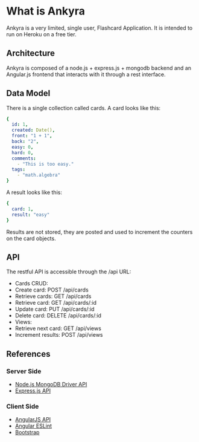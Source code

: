 # What is Ankyra

Ankyra is a very limited, single user, Flashcard Application. It is intended
to run on Heroku on a free tier.

## Architecture

Ankyra is composed of a node.js + express.js + mongodb backend and
an Angular.js frontend that interacts with it through a rest interface.

## Data Model

There is a single collection called cards. A card looks like this:

```yaml
{
  id: 1,
  created: Date(),
  front: "1 + 1",
  back: "2",
  easy: 0,
  hard: 0,
  comments:
    - "This is too easy."
  tags:
    - "math.algebra"
}
```

A result looks like this:

```yaml
{
  card: 1,
  result: "easy"
}
```

Results are not stored, they are posted and used to increment the counters
on the card objects.

## API

The restful API is accessible through the /api URL:

* Cards CRUD:
 * Create card: POST /api/cards
 * Retrieve cards: GET /api/cards
 * Retrieve card: GET /api/cards/:id
 * Update card: PUT /api/cards/:id
 * Delete card: DELETE /api/cards/:id
* Views:
 * Retrieve next card: GET /api/views
 * Increment results: POST /api/views

## References

### Server Side

* [Node.js MongoDB Driver API](http://mongodb.github.io/node-mongodb-native/2.0/api/)
* [Express.js API](http://expressjs.com/en/4x/api.html)

### Client Side

* [AngularJS API](https://code.angularjs.org/1.4.9/docs/api)
* [Angular ESLint](https://www.npmjs.com/package/eslint-plugin-angular)
* [Bootstrap](http://getbootstrap.com/)
